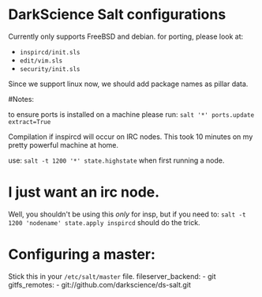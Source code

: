 # DarkScience Salt configurations

Currently only supports FreeBSD and debian.
for porting, please look at:

 * `inspircd/init.sls`
 * `edit/vim.sls`
 * `security/init.sls`

Since we support linux now, we should add package names as pillar data.

#Notes:

to ensure ports is installed on a machine please run:
`salt '*' ports.update extract=True`

Compilation if inspircd will occur on IRC nodes.
This took 10 minutes on my pretty powerful machine at home.

use:
`salt -t 1200 '*' state.highstate` when first running a node.

# I just want an irc node.
Well, you shouldn't be using this _only_ for insp, but if you need to: `salt -t 1200 'nodename' state.apply inspircd` should do the trick.

# Configuring a master:
Stick this in your `/etc/salt/master` file.
    fileserver_backend:
     - git
    gitfs_remotes:
    - git://github.com/darkscience/ds-salt.git
